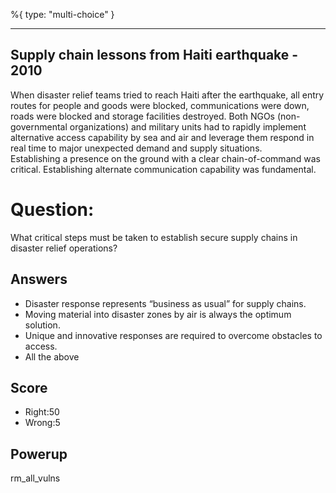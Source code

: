 %{
 type: "multi-choice"
}

---
## Supply chain lessons from Haiti earthquake - 2010
When disaster relief teams tried to reach Haiti after the earthquake,
all entry routes for people and goods were blocked,
communications were down, roads were blocked and storage facilities destroyed.
Both NGOs (non-governmental organizations) and military units had to rapidly
implement alternative access capability by sea and air and leverage them
respond in real time to major unexpected demand and supply situations.  
Establishing a presence on the ground with a
clear chain-of-command was critical.
Establishing alternate communication capability was fundamental.

# Question:
What critical steps must be taken to establish secure supply chains in
disaster relief operations?

## Answers
- Disaster response represents “business as usual” for supply chains.
- Moving material into disaster zones by air is always the optimum solution.
- Unique and innovative responses are required to overcome obstacles to access.
- All the above


## Score
- Right:50
- Wrong:5

## Powerup
rm_all_vulns
